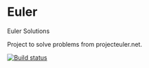 Euler
=====

Euler Solutions

Project to solve problems from projecteuler.net.


[![Build status](https://ci.appveyor.com/api/projects/status/w2lau3hxkxmr8joh)](https://ci.appveyor.com/project/rageit/euler)

